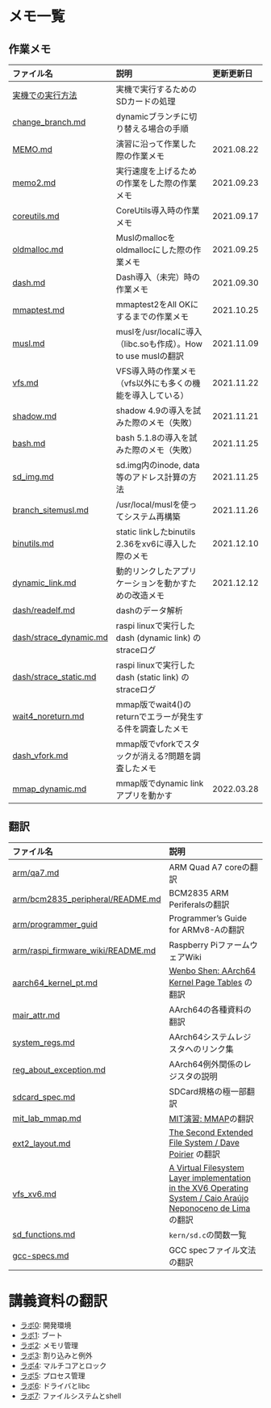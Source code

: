 # メモ一覧

## 作業メモ

| ファイル名                                       | 説明                                                           | 更新更新日 |
| :----------------------------------------------- | :------------------------------------------------------------- | :--------- |
| [実機での実行方法](raspi.md)                     | 実機で実行するためのSDカードの処理                             |
| [change_branch.md](change_branch.md)             | dynamicブランチに切り替える場合の手順                          |
| [MEMO.md](MEMO.md)                               | 演習に沿って作業した際の作業メモ                               | 2021.08.22 |
| [memo2.md](memo2.md)                             | 実行速度を上げるための作業をした際の作業メモ                   | 2021.09.23 |
| [coreutils.md](coreutils.md)                     | CoreUtils導入時の作業メモ                                      | 2021.09.17 |
| [oldmalloc.md](oldmalloc.md)                     | Muslのmallocをoldmallocにした際の作業メモ                      | 2021.09.25 |
| [dash.md](dash.md)                               | Dash導入（未完）時の作業メモ                                   | 2021.09.30 |
| [mmaptest.md](mmaptest.md)                       | mmaptest2をAll OKにするまでの作業メモ                          | 2021.10.25 |
| [musl.md](musl.md)                               | muslを/usr/localに導入（libc.soも作成）。How to use muslの翻訳 | 2021.11.09 |
| [vfs.md](vfs.md)                                 | VFS導入時の作業メモ（vfs以外にも多くの機能を導入している）     | 2021.11.22 |
| [shadow.md](shadow.md)                           | shadow 4.9の導入を試みた際のメモ（失敗）                       | 2021.11.21 |
| [bash.md](bash.md)                               | bash 5.1.8の導入を試みた際のメモ（失敗）                       | 2021.11.25 |
| [sd_img.md](sd_img.md)                           | sd.img内のinode, data等のアドレス計算の方法                    | 2021.11.25 |
| [branch_sitemusl.md](branch_sitemusl.md)         | /usr/local/muslを使ってシステム再構築                          | 2021.11.26 |
| [binutils.md](binutils.md)                       | static linkしたbinutils 2.36をxv6に導入した際のメモ            | 2021.12.10 |
| [dynamic_link.md](dynamic_link.md)               | 動的リンクしたアプリケーションを動かすための改造メモ           | 2021.12.12 |
| [dash/readelf.md](dash/readelf.md)               | dashのデータ解析                                               |
| [dash/strace_dynamic.md](dash/strace_dynamic.md) | raspi linuxで実行したdash (dynamic link) のstraceログ          |
| [dash/strace_static.md](dash/strace_dynamic.md)  | raspi linuxで実行したdash (static link) のstraceログ           |
| [wait4_noreturn.md](wait4_noreturn.md)           | mmap版でwait4()のreturnでエラーが発生する件を調査したメモ      |
| [dash_vfork.md](dash_vfork.md)                   | mmap版でvforkでスタックが消える?問題を調査したメモ             |
| [mmap_dynamic.md](mmap_dynamic.md)               | mmap版でdynamic linkアプリを動かす                             | 2022.03.28 |

## 翻訳

| ファイル名                                                                 | 説明                                                                                                                                                        |
| :------------------------------------------------------------------------- | :---------------------------------------------------------------------------------------------------------------------------------------------------------- |
| [arm/qa7.md](arm/qa7/qa7.md)                                               | ARM Quad A7 coreの翻訳                                                                                                                                      |
| [arm/bcm2835_peripheral/README.md](arm/bcm2837_arm_peripherals/index.html) | BCM2835 ARM Periferalsの翻訳                                                                                                                                |
| [arm/programmer_guid](arm/programmer_guide/book/index.html)                | Programmer’s Guide for ARMv8-Aの翻訳                                                                                                                        |
| [arm/raspi_firmware_wiki/README.md](arm/raspi_firmware_wiki/index.html) | Raspberry PiファームウェアWiki |
| [aarch64_kernel_pt.md](aarch64_kernel_pt.md)                               | [Wenbo Shen: AArch64 Kernel Page Tables](https://wenboshen.org/posts/2018-09-09-page-table.html) の翻訳                                                     |
| [mair_attr.md](mair_attr.md)                                               | AArch64の各種資料の翻訳                                                                                                                                     |
| [system_regs.md](arm/system_regs/book/index.html)                          | AArch64システムレジスタへのリンク集                                                                                                                         |
| [reg_about_exception.md](reg_about_exception.md)                           | AArch64例外関係のレジスタの説明                                                                                                                             |
| [sdcard_spec.md](sdcard_spec.md)                                           | SDCard規格の極一部翻訳                                                                                                                                      |
| [mit_lab_mmap.md](mit_lab_mmap.md)                                         | [MIT演習: MMAP](https://pdos.csail.mit.edu/6.828/2019/labs/mmap.html)の翻訳                                                                                 |
| [ext2_layout.md](ext2_layout.md)                                           | [The Second Extended File System / Dave Poirier](http://www.nongnu.org/ext2-doc/ext2.pdf) の翻訳                                                            |
| [vfs_xv6.md](vfs_xv6.md)                                                   | [A Virtual Filesystem Layer implementation in the XV6 Operating System / Caio Araújo Neponoceno de Lima](https://maups.github.io/papers/tcc_004.pdf) の翻訳 |
| [sd_functions.md](sd_functions.md)                                         | `kern/sd.c`の関数一覧                                                                                                                                       |
| [gcc-specs.md](gcc-specs.md)                                               | GCC specファイル文法の翻訳                                                                                                                                  |

# 講義資料の翻訳

- [ラボ0](docs_ja/lab0.md): 開発環境
- [ラボ1](docs_ja/lab1.md): ブート
- [ラボ2](docs_ja/lab2.md): メモリ管理
- [ラボ3](docs_ja/lab3.md): 割り込みと例外
- [ラボ4](docs_ja/lab4.md): マルチコアとロック
- [ラボ5](docs_ja/lab5.md): プロセス管理
- [ラボ6](docs_ja/lab6.md): ドライバとlibc
- [ラボ7](docs_ja/lab7.md): ファイルシステムとshell
